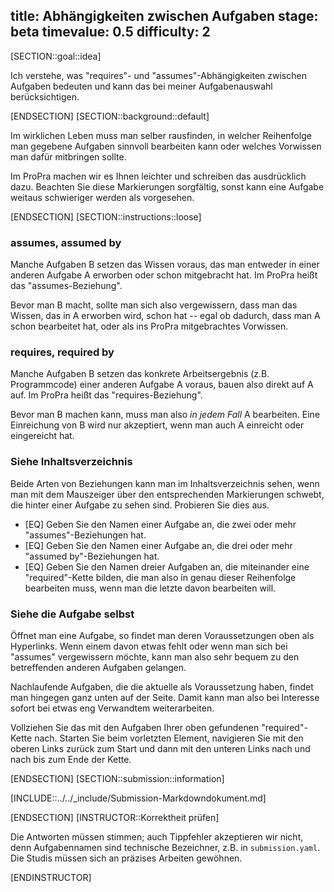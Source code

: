 title: Abhängigkeiten zwischen Aufgaben
stage: beta
timevalue: 0.5
difficulty: 2
---
[SECTION::goal::idea]

Ich verstehe, was "requires"- und "assumes"-Abhängigkeiten zwischen Aufgaben bedeuten
und kann das bei meiner Aufgabenauswahl berücksichtigen.

[ENDSECTION]
[SECTION::background::default]

Im wirklichen Leben muss man selber rausfinden, in welcher Reihenfolge man 
gegebene Aufgaben sinnvoll bearbeiten kann oder 
welches Vorwissen man dafür mitbringen sollte.

Im ProPra machen wir es Ihnen leichter und schreiben das ausdrücklich dazu.
Beachten Sie diese Markierungen sorgfältig, 
sonst kann eine Aufgabe weitaus schwieriger werden als vorgesehen.

[ENDSECTION]
[SECTION::instructions::loose]

### assumes, assumed by

Manche Aufgaben B setzen das Wissen voraus, das man entweder in einer anderen Aufgabe A erworben 
oder schon mitgebracht hat.
Im ProPra heißt das "assumes-Beziehung".

Bevor man B macht, sollte man sich also vergewissern, dass man das Wissen,
das in A erworben wird, schon hat -- egal ob dadurch, dass man A schon bearbeitet hat,
oder als ins ProPra mitgebrachtes Vorwissen. 


### requires, required by

Manche Aufgaben B setzen das konkrete Arbeitsergebnis (z.B. Programmcode) einer anderen Aufgabe A voraus,
bauen also direkt auf A auf.
Im ProPra heißt das "requires-Beziehung".

Bevor man B machen kann, muss man also _in jedem Fall_ A bearbeiten.
Eine Einreichung von B wird nur akzeptiert, wenn man auch A einreicht oder eingereicht hat.


### Siehe Inhaltsverzeichnis

Beide Arten von Beziehungen kann man im Inhaltsverzeichnis sehen, wenn man mit dem Mauszeiger
über den entsprechenden Markierungen schwebt, die hinter einer Aufgabe zu sehen sind.
Probieren Sie dies aus.

- [EQ] Geben Sie den Namen einer Aufgabe an, die zwei oder mehr "assumes"-Beziehungen hat.
- [EQ] Geben Sie den Namen einer Aufgabe an, die drei oder mehr "assumed by"-Beziehungen hat.
- [EQ] Geben Sie den Namen dreier Aufgaben an, die miteinander eine "required"-Kette bilden,
  die man also in genau dieser Reihenfolge bearbeiten muss, wenn man die letzte davon bearbeiten will.


### Siehe die Aufgabe selbst

Öffnet man eine Aufgabe, so findet man deren Voraussetzungen oben als Hyperlinks.
Wenn einem davon etwas fehlt oder wenn man sich bei "assumes" vergewissern möchte,
kann man also sehr bequem zu den betreffenden anderen Aufgaben gelangen.

Nachlaufende Aufgaben, die die aktuelle als Voraussetzung haben,
findet man hingegen ganz unten auf der Seite.
Damit kann man also bei Interesse sofort bei etwas eng Verwandtem weiterarbeiten.

Vollziehen Sie das mit den Aufgaben Ihrer oben gefundenen "required"-Kette
nach. Starten Sie beim vorletzten Element, navigieren Sie mit den oberen Links
zurück zum Start und dann mit den unteren Links nach und nach bis zum Ende der Kette.

[ENDSECTION]
[SECTION::submission::information]

[INCLUDE::../../_include/Submission-Markdowndokument.md]

[ENDSECTION]
[INSTRUCTOR::Korrektheit prüfen]

Die Antworten müssen stimmen; auch Tippfehler akzeptieren wir nicht,
denn Aufgabennamen sind technische Bezeichner, z.B. in `submission.yaml`.    
Die Studis müssen sich an präzises Arbeiten gewöhnen.

[ENDINSTRUCTOR]
